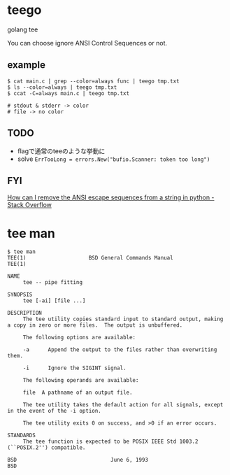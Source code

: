 # teego

golang tee

You can choose ignore ANSI Control Sequences or not.

## example
```
$ cat main.c | grep --color=always func | teego tmp.txt
$ ls --color=always | teego tmp.txt
$ ccat -C=always main.c | teego tmp.txt

# stdout & stderr -> color
# file -> no color
```

## TODO
* flagで通常のteeのような挙動に
* solve `ErrTooLong = errors.New("bufio.Scanner: token too long")`

## FYI
[How can I remove the ANSI escape sequences from a string in python - Stack Overflow]( http://stackoverflow.com/questions/14693701/how-can-i-remove-the-ansi-escape-sequences-from-a-string-in-python )

# tee man
```
$ tee man
TEE(1)                    BSD General Commands Manual                   TEE(1)

NAME
     tee -- pipe fitting

SYNOPSIS
     tee [-ai] [file ...]

DESCRIPTION
     The tee utility copies standard input to standard output, making a copy in zero or more files.  The output is unbuffered.

     The following options are available:

     -a      Append the output to the files rather than overwriting them.

     -i      Ignore the SIGINT signal.

     The following operands are available:

     file  A pathname of an output file.

     The tee utility takes the default action for all signals, except in the event of the -i option.

     The tee utility exits 0 on success, and >0 if an error occurs.

STANDARDS
     The tee function is expected to be POSIX IEEE Std 1003.2 (``POSIX.2'') compatible.

BSD                              June 6, 1993                              BSD
```
